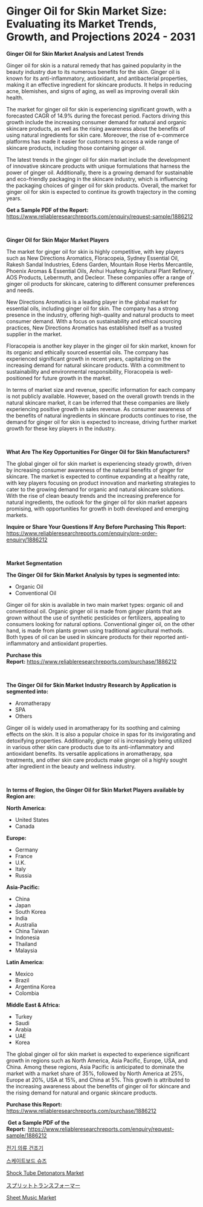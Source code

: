 <p><h1>Ginger Oil for Skin Market Size: Evaluating its Market Trends, Growth, and Projections 2024 - 2031</h1></p><p><strong>Ginger Oil for Skin Market Analysis and Latest Trends</strong></p>
<p><p>Ginger oil for skin is a natural remedy that has gained popularity in the beauty industry due to its numerous benefits for the skin. Ginger oil is known for its anti-inflammatory, antioxidant, and antibacterial properties, making it an effective ingredient for skincare products. It helps in reducing acne, blemishes, and signs of aging, as well as improving overall skin health.</p><p>The market for ginger oil for skin is experiencing significant growth, with a forecasted CAGR of 14.9% during the forecast period. Factors driving this growth include the increasing consumer demand for natural and organic skincare products, as well as the rising awareness about the benefits of using natural ingredients for skin care. Moreover, the rise of e-commerce platforms has made it easier for customers to access a wide range of skincare products, including those containing ginger oil.</p><p>The latest trends in the ginger oil for skin market include the development of innovative skincare products with unique formulations that harness the power of ginger oil. Additionally, there is a growing demand for sustainable and eco-friendly packaging in the skincare industry, which is influencing the packaging choices of ginger oil for skin products. Overall, the market for ginger oil for skin is expected to continue its growth trajectory in the coming years.</p></p>
<p><strong>Get a Sample PDF of the Report:&nbsp;</strong> <a href="https://www.reliableresearchreports.com/enquiry/request-sample/1886212">https://www.reliableresearchreports.com/enquiry/request-sample/1886212</a></p>
<p>&nbsp;</p>
<p><strong>Ginger Oil for Skin Major Market Players</strong></p>
<p><p>The market for ginger oil for skin is highly competitive, with key players such as New Directions Aromatics, Floracopeia, Sydney Essential Oil, Rakesh Sandal Industries, Edens Garden, Mountain Rose Herbs Mercantile, Phoenix Aromas & Essential Oils, Anhui Huafeng Agricultural Plant Refinery, AOS Products, Lebermuth, and Decleor. These companies offer a range of ginger oil products for skincare, catering to different consumer preferences and needs.</p><p>New Directions Aromatics is a leading player in the global market for essential oils, including ginger oil for skin. The company has a strong presence in the industry, offering high-quality and natural products to meet consumer demand. With a focus on sustainability and ethical sourcing practices, New Directions Aromatics has established itself as a trusted supplier in the market.</p><p>Floracopeia is another key player in the ginger oil for skin market, known for its organic and ethically sourced essential oils. The company has experienced significant growth in recent years, capitalizing on the increasing demand for natural skincare products. With a commitment to sustainability and environmental responsibility, Floracopeia is well-positioned for future growth in the market.</p><p>In terms of market size and revenue, specific information for each company is not publicly available. However, based on the overall growth trends in the natural skincare market, it can be inferred that these companies are likely experiencing positive growth in sales revenue. As consumer awareness of the benefits of natural ingredients in skincare products continues to rise, the demand for ginger oil for skin is expected to increase, driving further market growth for these key players in the industry.</p></p>
<p>&nbsp;</p>
<p><strong>What Are The Key Opportunities For Ginger Oil for Skin Manufacturers?</strong></p>
<p><p>The global ginger oil for skin market is experiencing steady growth, driven by increasing consumer awareness of the natural benefits of ginger for skincare. The market is expected to continue expanding at a healthy rate, with key players focusing on product innovation and marketing strategies to cater to the growing demand for organic and natural skincare solutions. With the rise of clean beauty trends and the increasing preference for natural ingredients, the outlook for the ginger oil for skin market appears promising, with opportunities for growth in both developed and emerging markets.</p></p>
<p><strong>Inquire or Share Your Questions If Any Before Purchasing This Report:</strong> <a href="https://www.reliableresearchreports.com/enquiry/pre-order-enquiry/1886212">https://www.reliableresearchreports.com/enquiry/pre-order-enquiry/1886212</a></p>
<p>&nbsp;</p>
<p><strong>Market Segmentation</strong></p>
<p><strong>The Ginger Oil for Skin Market Analysis by types is segmented into:</strong></p>
<p><ul><li>Organic Oil</li><li>Conventional Oil</li></ul></p>
<p><p>Ginger oil for skin is available in two main market types: organic oil and conventional oil. Organic ginger oil is made from ginger plants that are grown without the use of synthetic pesticides or fertilizers, appealing to consumers looking for natural options. Conventional ginger oil, on the other hand, is made from plants grown using traditional agricultural methods. Both types of oil can be used in skincare products for their reported anti-inflammatory and antioxidant properties.</p></p>
<p><strong>Purchase this Report:&nbsp;</strong><a href="https://www.reliableresearchreports.com/purchase/1886212">https://www.reliableresearchreports.com/purchase/1886212</a></p>
<p>&nbsp;</p>
<p><strong>The Ginger Oil for Skin Market Industry Research by Application is segmented into:</strong></p>
<p><ul><li>Aromatherapy</li><li>SPA</li><li>Others</li></ul></p>
<p><p>Ginger oil is widely used in aromatherapy for its soothing and calming effects on the skin. It is also a popular choice in spas for its invigorating and detoxifying properties. Additionally, ginger oil is increasingly being utilized in various other skin care products due to its anti-inflammatory and antioxidant benefits. Its versatile applications in aromatherapy, spa treatments, and other skin care products make ginger oil a highly sought after ingredient in the beauty and wellness industry.</p></p>
<p>&nbsp;</p>
<p><strong>In terms of Region, the Ginger Oil for Skin Market Players available by Region are:</strong></p>
<p>
    <p> <strong> North America: </strong>
        <ul>
            <li>United States</li>
            <li>Canada</li>
        </ul>
        </p> 
    <p> <strong> Europe: </strong>
        <ul>
            <li>Germany</li>
            <li>France</li>
            <li>U.K.</li>
            <li>Italy</li>
            <li>Russia</li>
        </ul>
        </p> 
    <p> <strong> Asia-Pacific: </strong>
        <ul>
            <li>China</li>
            <li>Japan</li>
            <li>South Korea</li>
            <li>India</li>
            <li>Australia</li>
            <li>China Taiwan</li>
            <li>Indonesia</li>
            <li>Thailand</li>
            <li>Malaysia</li>
        </ul>
        </p> 
    <p> <strong> Latin America: </strong>
        <ul>
            <li>Mexico</li>
            <li>Brazil</li>
            <li>Argentina Korea</li>
            <li>Colombia</li>
        </ul>
        </p> 
    <p> <strong> Middle East & Africa: </strong>
        <ul>
            <li>Turkey</li>
            <li>Saudi</li>
            <li>Arabia</li>
            <li>UAE</li>
            <li>Korea</li>
        </ul>
    </p>
    </p>
<p><p>The global ginger oil for skin market is expected to experience significant growth in regions such as North America, Asia Pacific, Europe, USA, and China. Among these regions, Asia Pacific is anticipated to dominate the market with a market share of 35%, followed by North America at 25%, Europe at 20%, USA at 15%, and China at 5%. This growth is attributed to the increasing awareness about the benefits of ginger oil for skincare and the rising demand for natural and organic skincare products.</p></p>
<p><strong>Purchase this Report: </strong><a href="https://www.reliableresearchreports.com/purchase/1886212">https://www.reliableresearchreports.com/purchase/1886212</a></p>
<p>&nbsp;<strong>Get a Sample PDF of the Report:&nbsp;&nbsp;</strong><a href="https://www.reliableresearchreports.com/enquiry/request-sample/1886212">https://www.reliableresearchreports.com/enquiry/request-sample/1886212</a></p>
<p><strong></strong></p>
<p><p><a href="https://medium.com/@koleledner/%EC%A0%84%EA%B8%B0-%EA%B1%B4%EC%A1%B0%EA%B8%B0-%EC%8B%9C%EC%9E%A5-%EB%B6%84%EC%84%9D-%EB%B0%8F-2024%EB%85%84%EB%B6%80%ED%84%B0-2031%EB%85%84%EA%B9%8C%EC%A7%80%EC%9D%98-%ED%81%AC%EA%B8%B0-%EC%98%88%EC%B8%A1-7caaac6891e2">전기 의류 건조기</a></p><p><a href="https://medium.com/@alexemumu2022/2024%EB%85%84%EB%B6%80%ED%84%B0-2031%EB%85%84%EA%B9%8C%EC%A7%80-%EA%B8%B0%EA%B0%84%EC%97%90-%EB%8C%80%ED%95%9C-%EC%8A%A4%EC%BC%80%EC%9D%B4%ED%8A%B8%EB%B3%B4%EB%93%9C-%EC%8B%A0%EB%B0%9C-%EC%8B%9C%EC%9E%A5-%EB%B6%84%EC%84%9D-%EB%B0%8F-%ED%81%AC%EA%B8%B0-%EC%98%88%EC%B8%A1-2cdd943fc820">스케이트보드 슈즈</a></p><p><a href="https://issuu.com/reportprime-2/docs/shock-tube-detonators-market-size-2030.pptx">Shock Tube Detonators Market</a></p><p><a href="https://github.com/one-cool-chick/Market-Research-Report-List-1/blob/main/60271816517.md">スプリットトランスフォーマー</a></p><p><a href="https://issuu.com/reportprime-2/docs/sheet-music-market-size-2030.pptx">Sheet Music Market</a></p></p>